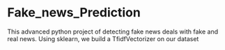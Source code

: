 # Fake_news_Prediction
This advanced python project of detecting fake news deals with fake and real news. Using sklearn, we build a TfidfVectorizer on our dataset

